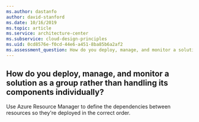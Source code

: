```yaml
---
ms.author: dastanfo
author: david-stanford
ms.date: 10/16/2019
ms.topic: article
ms.service: architecture-center
ms.subservice: cloud-design-principles
ms.uid: 0cd8576e-f0cd-44e6-a451-8ba85b6a2af2
ms.assessment_question: How do you deploy, manage, and monitor a solution as a group rather than handling its components individually?
---
```

## How do you deploy, manage, and monitor a solution as a group rather than handling its components individually?

Use Azure Resource Manager to define the dependencies between resources so they're deployed in the correct order.
